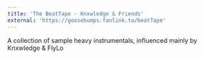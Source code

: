 ```yaml
---
title: 'The BeatTape - Knxwledge & Friends'
external: 'https://goosebumps.fanlink.to/beatTape'
---
```

A collection of sample heavy instrumentals, influenced mainly by Knxwledge & FlyLo